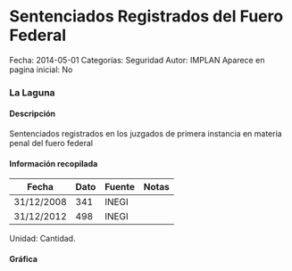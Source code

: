 Sentenciados Registrados del Fuero Federal
=====

Fecha: 2014-05-01
Categorías: Seguridad
Autor: IMPLAN
Aparece en pagina inicial: No

### La Laguna

#### Descripción

Sentenciados registrados en los juzgados de primera instancia en materia penal del fuero federal

<!-- break -->

#### Información recopilada

<table class="table table-hover table-bordered matriz">
  <thead>
    <tr><th>Fecha</th><th>Dato</th><th>Fuente</th><th>Notas</th></tr>
  </thead>
  <tbody>
    <tr><td class="centrado">31/12/2008</td><td class="derecha">341</td><td>INEGI</td><td></td></tr>
    <tr><td class="centrado">31/12/2012</td><td class="derecha">498</td><td>INEGI</td><td></td></tr>
  </tbody>
</table>

Unidad: Cantidad.

#### Gráfica

<div id="Morrisvkxewpvo" class="grafica"></div>
  <!-- JAVASCRIPT DE LA GRAFICA EN Morrisvkxewpvo -->
  <script>
  new Morris.Line({
    element: 'Morrisvkxewpvo',
    data: [
      { fecha: '2008-12-31', dato: 341 },
      { fecha: '2012-12-31', dato: 498 }
    ],
    xkey: 'fecha',
    ykeys: ['dato'],
    labels: ['Dato'],
    lineColors: ['#FF5B02'],
    xLabelFormat: function(d) {
      return d.getDate()+'/'+(d.getMonth()+1)+'/'+d.getFullYear();
    },
    dateFormat: function (ts) {
      var d = new Date(ts);
      return d.getDate() + '/' + (d.getMonth() + 1) + '/' + d.getFullYear();
    }
  });
  </script>
